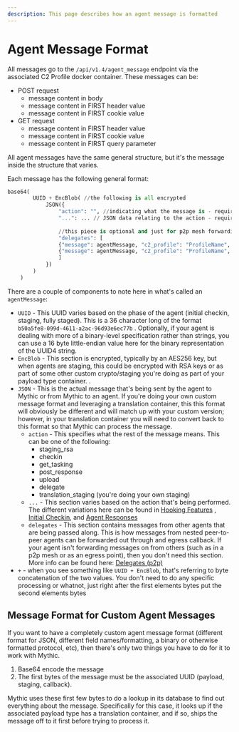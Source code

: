 ```yaml
---
description: This page describes how an agent message is formatted
---
```


# Agent Message Format

All messages go to the `/api/v1.4/agent_message` endpoint via the associated C2 Profile docker container. These messages can be:

* POST request
  * message content in body
  * message content in FIRST header value
  * message content in FIRST cookie value
* GET request
  * message content in FIRST header value
  * message content in FIRST cookie value
  * message content in FIRST query parameter

All agent messages have the same general structure, but it's the message inside the structure that varies.

Each message has the following general format:

```python
base64(
		UUID + EncBlob( //the following is all encrypted
			JSON({
				"action": "", //indicating what the message is - required
				"...": ... // JSON data relating to the action - required
				
				//this piece is optional and just for p2p mesh forwarding
				"delegates": [
				{"message": agentMessage, "c2_profile": "ProfileName", "uuid": "uuid here"},
				{"message": agentMessage, "c2_profile": "ProfileName", "uuid": "uuid here"}
				]
			})
		)
	)
```

There are a couple of components to note here in what's called an `agentMessage`:

* `UUID` - This UUID varies based on the phase of the agent (initial checkin, staging, fully staged). This is a 36 character long of the format `b50a5fe8-099d-4611-a2ac-96d93e6ec77b` . Optionally, if your agent is dealing with more of a binary-level specification rather than strings, you can use a 16 byte little-endian value here for the binary representation of the UUID4 string.
* `EncBlob` - This section is encrypted, typically by an AES256 key, but when agents are staging, this could be encrypted with RSA keys or as part of some other custom crypto/staging you're doing as part of your payload type container. .
* `JSON` - This is the actual message that's being sent by the agent to Mythic or from Mythic to an agent. If you're doing your own custom message format and leveraging a translation container, this this format will obviously be different and will match up with your custom version; however, in your translation container you will need to convert back to this format so that Mythic can process the message.
  * `action` - This specifies what the rest of the message means. This can be one of the following:
    * staging\_rsa
    * checkin
    * get\_tasking
    * post\_response
    * upload
    * delegate
    * translation\_staging (you're doing your own staging)
  * `...` - This section varies based on the action that's being performed. The different variations here can be found in [Hooking Features](../../../hooking-features/) , [Initial Checkin](initial-checkin.md), and [Agent Responses](action\_get\_tasking.md)&#x20;
  * `delegates` - This section contains messages from other agents that are being passed along. This is how messages from nested peer-to-peer agents can be forwarded out through and egress callback. If your agent isn't forwarding messages on from others (such as in a p2p mesh or as an egress point), then you don't need this section. More info can be found here: [Delegates (p2p)](delegates.md)
* `+` - when you see something like `UUID + EncBlob`, that's referring to byte concatenation of the two values. You don't need to do any specific processing or whatnot, just right after the first elements bytes put the second elements bytes

## Message Format for Custom Agent Messages

If you want to have a completely custom agent message format (different format for JSON, different field names/formatting, a binary or otherwise formatted protocol, etc), then there's only two things you have to do for it to work with Mythic.

1. Base64 encode the message
2. The first bytes of the message must be the associated UUID (payload, staging, callback).&#x20;

Mythic uses these first few bytes to do a lookup in its database to find out everything about the message. Specifically for this case, it looks up if the associated payload type has a translation container, and if so, ships the message off to it first before trying to process it.

